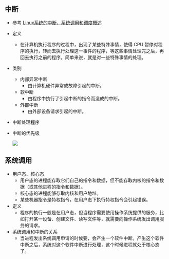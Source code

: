 ## 中断
- 参考
	[Linux系统的中断、系统调用和调度概述](http://www.linuxidc.com/Linux/2012-11/74486.htm)
- 定义
	- 在计算机执行程序的过程中，出现了某些特殊事情，使得 CPU 暂停对程序的执行，转而去执行处理这一事件的程序，等这些事情处理完之后，再回去执行之前的程序。简单来说，就是对一些特殊事情的处理。
- 类别
	- 内部异常中断
		- 由计算机硬件异常或故障引起的中断。
	- 软中断
		- 由程序中执行了引起中断的指令而造成的中断。
	- 外部中断
		- 由外部设备请求引起的中断。
- 中断处理程序
- 中断的优先级

	![](http://www.linuxidc.com/upload/2012_11/121120101751741.jpg)
	
## 系统调用
- 用户态、核心态
	- 用户态的进程能存取它们自己的指令和数据，但不能存取内核的指令和数据（或其他进程的指令和数据）。
	- 核心态的进程能够存取内核和用户地址。
	- 某些机器指令是特权指令，在用户态下执行特权指令会引起错误。
- 定义
	- 程序的执行一般是在用户态，但当程序需要使用操作系统提供的服务，比如打开某一设备、创建文件、读写文件等，就需要向操作系统发出调用服务的请求。
- 系统调用和中断的关系
	- 当进程发出系统调用申请的时候要，会产生一个软件中断。产生这个软件中断之后，系统对这个软件中断进行处理，这个时候进程就处于核心态了。






